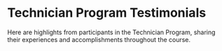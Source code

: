 # Technician Program Testimonials

Here are highlights from participants in the Technician Program, sharing their experiences and accomplishments throughout the course.

